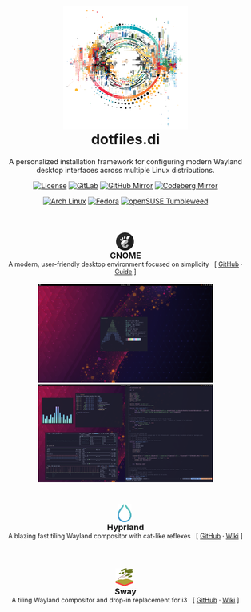 <div align="center">
<img src="./_docs/ui-circular.png" alt="dotfiles.di" width="250px" /> <br />
<h1 style="margin-top: 0px;">dotfiles.di</h1>
<p>A personalized installation framework for configuring modern Wayland desktop interfaces across multiple Linux distributions.</p>

[![License](https://img.shields.io/badge/License-BSD%203--Clause-blue.svg)](https://opensource.org/licenses/BSD-3-Clause)
[![GitLab](https://img.shields.io/badge/GitLab-Main-orange.svg?logo=gitlab)](https://gitlab.com/wd2nf8gqct/dotfiles.di)
[![GitHub Mirror](https://img.shields.io/badge/GitHub-Mirror-black.svg?logo=github)](https://github.com/xuqkyv2lrk/dotfiles.di)
[![Codeberg Mirror](https://img.shields.io/badge/Codeberg-Mirror-2185D0.svg?logo=codeberg)](https://codeberg.org/iw8knmaDD5/dotfiles.di)

[![Arch Linux](https://img.shields.io/badge/Arch%20Linux-1793D1?logo=arch-linux&logoColor=fff&style=flat)](https://archlinux.org)
[![Fedora](https://img.shields.io/badge/Fedora-294172?style=flat&logo=fedora&logoColor=white)](https://getfedora.org)
[![openSUSE Tumbleweed](https://img.shields.io/badge/openSUSE-Tumbleweed-%2364B345?style=flat&logo=openSUSE&logoColor=white)](https://get.opensuse.org/tumbleweed/)
</div>

<br />

<div align="center">
<h3 style="margin-bottom: 0;">
<img src="./_docs/gnome/logo.svg" width="36px" style="vertical-align: top; margin-right: 3px" /><br />
GNOME</h3>
<div style="margin-top: 0; font-size: 0.9em;">
A modern, user-friendly desktop environment focused on simplicity&nbsp;&nbsp;&nbsp;[ <a href="https://github.com/GNOME/gnome-shell">GitHub</a> · <a href="https://help.gnome.org/">Guide</a> ]
</div>
<br />
<img src="./_docs/gnome/screenshot_one.png" alt="GNOME Screenshot One" width="350px" />
<img src="./_docs/gnome/screenshot_two.png" alt="GNOME Screenshot Two" width="350px" />
</div>

<br />

<div align="center">
<h3 style="margin-bottom: 0;">
<img src="./_docs/hyprland/logo.svg" width="28px" style="vertical-align: text-top; margin-right: 5px" /><br />
Hyprland
</h3>
<div style="margin-top: 0; font-size: 0.9em;">
A blazing fast tiling Wayland compositor with cat-like reflexes&nbsp;&nbsp;&nbsp;[ <a href="https://github.com/hyprwm/Hyprland">GitHub</a> · <a href="https://wiki.hyprland.org/">Wiki</a> ] 
</div>
<br />
</div>

<br />

<div align="center">
<h3 style="margin-bottom: 0;">
<img src="./_docs/sway/logo.svg" width="36px" style="vertical-align: top; margin-right: 5px" /><br />
Sway</h3>
<div style="margin-top: 0; font-size: 0.9em;">
A tiling Wayland compositor and drop-in replacement for i3&nbsp;&nbsp;&nbsp;[ <a href="https://github.com/swaywm/sway">GitHub</a> · <a href="https://github.com/swaywm/sway/wiki">Wiki</a> ]
</div>
<br />
</div>

